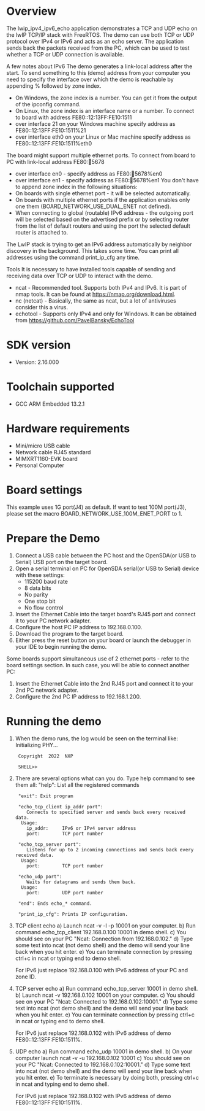 Overview
========
The lwip_ipv4_ipv6_echo application demonstrates a TCP and UDP echo on the lwIP TCP/IP stack with FreeRTOS.
The demo can use both TCP or UDP protocol over IPv4 or IPv6 and acts as an echo server. The application sends back
the packets received from the PC, which can be used to test whether a TCP or UDP connection is available.

A few notes about IPv6
The demo generates a link-local address after the start. To send something to this (demo) address
from your computer you need to specify the interface over which the demo is reachable by appending % followed by zone index.
- On Windows, the zone index is a number. You can get it from the output of the ipconfig command.
- On Linux, the zone index is an interface name or a number.
To connect to board with address FE80::12:13FF:FE10:1511
- over interface 21 on your Windows machine specify address as FE80::12:13FF:FE10:1511%21
- over interface eth0 on your Linux or Mac machine specify address as FE80::12:13FF:FE10:1511%eth0

The board might support multiple ethernet ports. To connect from board to PC with link-local address FE80::1234:5678
- over interface en0 - specify address as FE80::1234:5678%en0
- over interface en1 - specify address as FE80::1234:5678%en1
You don't have to append zone index in the following situations:
- On boards with single ethernet port - it will be selected automatically.
- On boards with multiple ethernet ports if the application enables only one them (BOARD_NETWORK_USE_DUAL_ENET not defined).
- When connecting to global (routable) IPv6 address - the outgoing port will be selected based on the advertised prefix
or by selecting router from the list of default routers and using the port the selected default router is attached to.

The LwIP stack is trying to get an IPv6 address automatically by neighbor discovery in the background.
This takes some time. You can print all addresses using the command print_ip_cfg any time.

Tools
It is necessary to have installed tools capable of sending and receiving data over TCP or UDP to interact with the demo.
- ncat - Recommended tool. Supports both IPv4 and IPv6. It is part of nmap tools. It can be found at https://nmap.org/download.html.
- nc (netcat) - Basically, the same as ncat, but a lot of antiviruses consider this a virus.
- echotool - Supports only IPv4 and only for Windows. It can be obtained from https://github.com/PavelBansky/EchoTool


SDK version
===========
- Version: 2.16.000

Toolchain supported
===================
- GCC ARM Embedded  13.2.1

Hardware requirements
=====================
- Mini/micro USB cable
- Network cable RJ45 standard
- MIMXRT1160-EVK board
- Personal Computer

Board settings
==============
This example uses 1G port(J4) as default. If want to test 100M port(J3), please set the macro BOARD_NETWORK_USE_100M_ENET_PORT to 1.

Prepare the Demo
================
1.  Connect a USB cable between the PC host and the OpenSDA(or USB to Serial) USB port on the target board.
2.  Open a serial terminal on PC for OpenSDA serial(or USB to Serial) device with these settings:
    - 115200 baud rate
    - 8 data bits
    - No parity
    - One stop bit
    - No flow control
3.  Insert the Ethernet Cable into the target board's RJ45 port and connect it to your PC network adapter.
4.  Configure the host PC IP address to 192.168.0.100.
5.  Download the program to the target board.
6.  Either press the reset button on your board or launch the debugger in your IDE to begin running the demo.

Some boards support simultaneous use of 2 ethernet ports - refer to the board settings section.
In such case, you will be able to connect another PC:
1. Insert the Ethernet Cable into the 2nd RJ45 port and connect it to your 2nd PC network adapter.
2. Configure the 2nd PC IP address to 192.168.1.200.

Running the demo
================
1. When the demo runs, the log would be seen on the terminal like:
		Initializing PHY...

		Copyright  2022  NXP

		SHELL>>

2. There are several options what can you do. Type help command to see them all:
		"help": List all the registered commands

		"exit": Exit program

		"echo_tcp_client ip_addr port":
		   Connects to specified server and sends back every received data.
		 Usage:
		   ip_addr:     IPv6 or IPv4 server address
		   port:        TCP port number

		"echo_tcp_server port":
		   Listens for up to 2 incoming connections and sends back every received data.
		 Usage:
		   port:        TCP port number

		"echo_udp port":
		   Waits for datagrams and sends them back.
		 Usage:
		   port:        UDP port number

		"end": Ends echo_* command.

		"print_ip_cfg": Prints IP configuration.

3. TCP client echo
	a) Launch ncat -v -l -p 10001 on your computer.
	b) Run command echo_tcp_client 192.168.0.100 10001 in demo shell.
	c) You should see on your PC "Ncat: Connection from 192.168.0.102."
	d) Type some text into ncat (not demo shell) and the demo will send your line back
	   when you hit enter.
	e) You can terminate connection by pressing ctrl+c in ncat or typing end to demo shell.
	
	For IPv6 just replace 192.168.0.100 with IPv6 address of your PC and zone ID.
	
4. TCP server echo
	a) Run command echo_tcp_server 10001 in demo shell.
	b) Launch ncat -v 192.168.0.102 10001 on your computer.
	c) You should see on your PC "Ncat: Connected to 192.168.0.102:10001."
	d) Type some text into ncat (not demo shell) and the demo will send your line back
	   when you hit enter.
	e) You can terminate connection by pressing ctrl+c in ncat or typing end to demo shell.
	
	For IPv6 just replace 192.168.0.102 with IPv6 address of demo FE80::12:13FF:FE10:1511%<zone ID>.

5. UDP echo
	a) Run command echo_udp 10001 in demo shell.
	b) On your computer launch ncat -v -u 192.168.0.102 10001
	c) You should see on your PC "Ncat: Connected to 192.168.0.102:10001."
	d) Type some text into ncat (not demo shell) and the demo will send your line back
	   when you hit enter.
	e) To terminate is necessary by doing both, pressing ctrl+c in ncat and typing end to demo shell.
	
	For IPv6 just replace 192.168.0.102 with IPv6 address of demo FE80::12:13FF:FE10:1511%<zone ID>.
